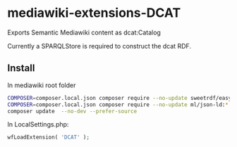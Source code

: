 # mediawiki-extensions-DCAT
Exports Semantic Mediawiki content as dcat:Catalog

Currently a SPARQLStore is required to construct the dcat RDF.

## Install

In mediawiki root folder
```bash
COMPOSER=composer.local.json composer require --no-update sweetrdf/easyrdf:*
COMPOSER=composer.local.json composer require --no-update ml/json-ld:*
composer update  --no-dev --prefer-source
```

In LocalSettings.php:
```php
wfLoadExtension( 'DCAT' );
```
